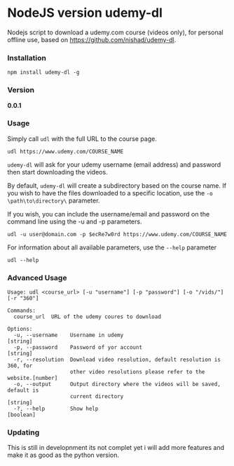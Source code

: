 # NodeJS version udemy-dl
Nodejs script to download a udemy.com course (videos only), for personal offline use, based on https://github.com/nishad/udemy-dl.

### Installation
```
npm install udemy-dl -g
```

### Version
**0.0.1** 

### Usage

Simply call `udl` with the full URL to the course page.
```
udl https://www.udemy.com/COURSE_NAME
```
`udemy-dl` will ask for your udemy username (email address) and password then start downloading the videos.

By default, `udemy-dl` will create a subdirectory based on the course name.  If you wish to have the files downloaded to a specific location, use the `-o \path\to\directory\` parameter.

If you wish, you can include the username/email and password on the command line using the -u and -p parameters.

```
udl -u user@domain.com -p $ecRe7w0rd https://www.udemy.com/COURSE_NAME
```

For information about all available parameters, use the `--help` parameter
```
udl --help
```

### Advanced Usage

```
Usage: udl <course_url> [-u "username"] [-p "password"] [-o "/vids/"] [-r "360"]

Commands:
  course_url  URL of the udemy coures to download

Options:
  -u, --username    Username in udemy                                   [string]
  -p, --password    Password of yor account                             [string]
  -r, --resolution  Download video resolution, default resolution is 360, for
                    other video resolutions please refer to the website.[number]
  -o, --output      Output directory where the videos will be saved, default is
                    current directory                                   [string]
  -?, --help        Show help                                          [boolean]

```


### Updating

This is still in developnment its not complet yet i will add more features and make it as good as the python version.


